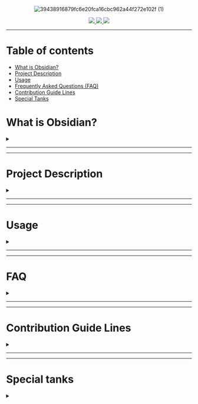 <div align="center">

![39438916879fc6e20fca16cbc962a44f272e102f (1)](https://user-images.githubusercontent.com/89364200/173401712-a37e77e5-3b64-4947-91ea-8326e63ba992.png)

<a href="https://discord.gg/veuWUTm">
  <img src="https://img.shields.io/discord/686053708261228577?color=%234E5D94%20&label=Obsidian Discord Server&logo=Discord&logoColor=white">
</a>
<a href="https://www.reddit.com/r/ObsidianMD/">
  <img src="https://img.shields.io/reddit/subreddit-subscribers/obsidianmd?label=r%2Fobsidianmd&logo=reddit&logoColor=white&?link=https://www.reddit.com/r/ObsidianMD/">
</a>
<a href="https://forum.obsidian.md/">
  <img src="https://img.shields.io/badge/Obsidian Forum-Discuss-%238471DA">
</a>

</div>

---

# Table of contents

- [What is Obsidian?](#what-is-obsidian)
- [Project Description](#project-description)
- [Usage](#usage)
- [Frequently Asked Questions (FAQ)](#faq)
- [Contribution Guide Lines](#contribution-guide-lines)
- [Special Tanks ](#special-tanks)

# What is Obsidian?
<details>
<summary></summary>

**The human brain is non-linear: we jump from idea to idea, all the time. Your second brain should work the same.**

**In Obsidian, making and following connections is frictionless. Tend to your notes like a gardener; at the end of the day, sit back and marvel at your own knowledge graph.**

- [Official Obsidian Website](https://obsidian.md)

</details>

---

---

# Project Description
<details>
<summary></summary>

Obsidian Template Hub started on the 13th of June 2022. It was set up to gather information on as many note templates as possible.

Because every person have a different workflow, note structure, thinking process etc. This place was set up so every one can add the templates they use for others to try, test, adopt or reconfigure to fit the induvial needs.

</details>

---

---

# Usage
<details>
<summary></summary>

I recommend you download the repository and add to you Obsidian to view how the templates will look like. Make sure to have all the required plugins for the notes you are testing. 

You can also create a new Vault just to test the templates.

</details>

---

---

# FAQ
<details>
<summary></summary>

	❓ - How do i add the templates ?

A: Simply copy the templates folder or the specific template file to your vault.

	❓ - How do I use the templates ?

A: As a general rule, most templates need to be "Imported". In other words, make sure you have at least Obsidian native templates option enabled and configured.

	❓ - Can I contribute to the repository ?

A: YES! You are free to submit any template you use.

	❓ - How many templates can I add?

A: As many as you want, however make sure to follow the [guide lines](#guide-lines)

	❓ - Can i clone the repository?

A: Yes, just make sure to leave the credits for every one that contributed to the repository. You may link this repository contributors file.

	❓ - I have some templates but i don't use GitHub. How can i contribute.

A: You can message me directly on Discord (Zektor#5616) or in Obsidian Forum (Zektor).

	❓ - Is there any pre-requisite plugin to use the templates?

A: If a template requires a plugin the exact name will be at the top of the template so you can search on the application. 

	❓ - My question is not listed here, how can i get an answer ?

A: You can use the Obsidian Forum thread dedicated to this repository and I or some one else that have the knowledge will answer it, or you can directly message me in the forum and in Discord (Zektor#5616).

	❓ - Where are the credits ?

A: At the moment I started this repository I'm the only one. But if any one contributes there will be a credits section linking to the repository of all participants
  

</details>

---

---

# Contribution Guide Lines
<details>
<summary></summary>

Following is a list of rule that must be followed for any pull request to be accepted.

1. If there is no folder for the template you want to add create the folder following the same rule. All folders start with a number followed by the specific type of template.

    1. EX: 1 - Daily Notes

    2. EX2: 2 - Book Review

2. All templates must be added in it's specific folder. There will not be a folder with random notes. Nothing can be that random. 

    1. EX: A daily note template must be placed inside the Daily Notes Folder

3. All templates must have the name with the following configuration, in case you have more than one template for the same type of note

    1. EX: YourGitHubName-DailyNotes-0

    2. EX2: YourGitHubName-DailyNotes-1

4. If your template requires any specific plugin, please leave at the top of the template the exact name to be found in Obsidian or the URL to where it can be downloaded.

5. When submitting the pull request, remember to leave the URL for the repository of your templates so proper credits can be given. 

</details>

---

---

# Special tanks 
<details>
<summary></summary>

<a href="https://github.com/kmaasrud">kmaasrud</a>, for the project image desinged "Inspiration" and the project front page "README.md". 

<a href="https://github.com/obsidian-community">Obsidian Community Team</a>, for the awesome example made with the Obsidian Hub.

</details>